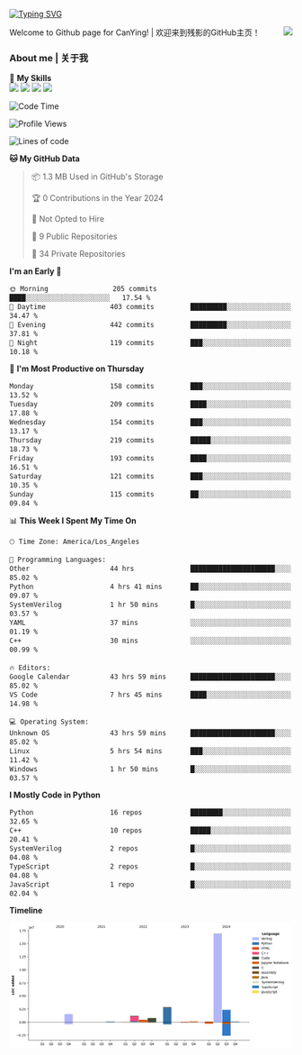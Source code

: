 [![Typing SVG](https://readme-typing-svg.herokuapp.com?size=25&duration=3500&color=00FFFF&vCenter=true&width=250&height=40&lines=Hi+Welcome+%F0%9F%91%8B%F0%9F%8F%BB;I'm+CanYing|残影)](https://git.io/typing-svg)

<a href="#">
  <img align="right" src="https://github-readme-stats.vercel.app/api?username=CanYing0913&count_private=true&rank_icon=github&show_icons=true&bg_color=15,f2f7fd,E0EAFC&" />
</a>

Welcome to Github page for CanYing! | 欢迎来到残影的GitHub主页！

### About me | 关于我

🌟 **My Skills**  
![](https://img.shields.io/badge/-C-A8B9CC?style=flat-square&logo=C&logoColor=fff)
![](https://img.shields.io/badge/-C++-00599C?style=flat-square&logo=Cpp&logoColor=fff)
![](https://img.shields.io/badge/-Python-3776AB?style=flat-square&logo=Python&logoColor=fff)
![](https://img.shields.io/badge/-Linux-000000?style=flat-square&logo=Linux&logoColor=fff)

<!--START_SECTION:waka-->
![Code Time](http://img.shields.io/badge/Code%20Time-1%2C031%20hrs%2014%20mins-blue)

![Profile Views](http://img.shields.io/badge/Profile%20Views-9-blue)

![Lines of code](https://img.shields.io/badge/From%20Hello%20World%20I%27ve%20Written-26.4%20million%20lines%20of%20code-blue)

**🐱 My GitHub Data** 

> 📦 1.3 MB Used in GitHub's Storage 
 > 
> 🏆 0 Contributions in the Year 2024
 > 
> 🚫 Not Opted to Hire
 > 
> 📜 9 Public Repositories 
 > 
> 🔑 34 Private Repositories 
 > 
**I'm an Early 🐤** 

```text
🌞 Morning                205 commits         ████░░░░░░░░░░░░░░░░░░░░░   17.54 % 
🌆 Daytime                403 commits         █████████░░░░░░░░░░░░░░░░   34.47 % 
🌃 Evening                442 commits         █████████░░░░░░░░░░░░░░░░   37.81 % 
🌙 Night                  119 commits         ███░░░░░░░░░░░░░░░░░░░░░░   10.18 % 
```
📅 **I'm Most Productive on Thursday** 

```text
Monday                   158 commits         ███░░░░░░░░░░░░░░░░░░░░░░   13.52 % 
Tuesday                  209 commits         ████░░░░░░░░░░░░░░░░░░░░░   17.88 % 
Wednesday                154 commits         ███░░░░░░░░░░░░░░░░░░░░░░   13.17 % 
Thursday                 219 commits         █████░░░░░░░░░░░░░░░░░░░░   18.73 % 
Friday                   193 commits         ████░░░░░░░░░░░░░░░░░░░░░   16.51 % 
Saturday                 121 commits         ███░░░░░░░░░░░░░░░░░░░░░░   10.35 % 
Sunday                   115 commits         ██░░░░░░░░░░░░░░░░░░░░░░░   09.84 % 
```


📊 **This Week I Spent My Time On** 

```text
🕑︎ Time Zone: America/Los_Angeles

💬 Programming Languages: 
Other                    44 hrs              █████████████████████░░░░   85.02 % 
Python                   4 hrs 41 mins       ██░░░░░░░░░░░░░░░░░░░░░░░   09.07 % 
SystemVerilog            1 hr 50 mins        █░░░░░░░░░░░░░░░░░░░░░░░░   03.57 % 
YAML                     37 mins             ░░░░░░░░░░░░░░░░░░░░░░░░░   01.19 % 
C++                      30 mins             ░░░░░░░░░░░░░░░░░░░░░░░░░   00.99 % 

🔥 Editors: 
Google Calendar          43 hrs 59 mins      █████████████████████░░░░   85.02 % 
VS Code                  7 hrs 45 mins       ████░░░░░░░░░░░░░░░░░░░░░   14.98 % 

💻 Operating System: 
Unknown OS               43 hrs 59 mins      █████████████████████░░░░   85.02 % 
Linux                    5 hrs 54 mins       ███░░░░░░░░░░░░░░░░░░░░░░   11.42 % 
Windows                  1 hr 50 mins        █░░░░░░░░░░░░░░░░░░░░░░░░   03.57 % 
```

**I Mostly Code in Python** 

```text
Python                   16 repos            ████████░░░░░░░░░░░░░░░░░   32.65 % 
C++                      10 repos            █████░░░░░░░░░░░░░░░░░░░░   20.41 % 
SystemVerilog            2 repos             █░░░░░░░░░░░░░░░░░░░░░░░░   04.08 % 
TypeScript               2 repos             █░░░░░░░░░░░░░░░░░░░░░░░░   04.08 % 
JavaScript               1 repo              █░░░░░░░░░░░░░░░░░░░░░░░░   02.04 % 
```



**Timeline**

![Lines of Code chart](https://raw.githubusercontent.com/CanYing0913/CanYing0913/master/assets/bar_graph.png)


<!--END_SECTION:waka-->
